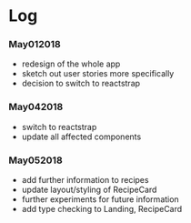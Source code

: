 # Log

### May012018

* redesign of the whole app
* sketch out user stories more specifically
* decision to switch to reactstrap

### May042018

* switch to reactstrap
* update all affected components

### May052018

* add further information to recipes
* update layout/styling of RecipeCard
* further experiments for future information
* add type checking to Landing, RecipeCard
